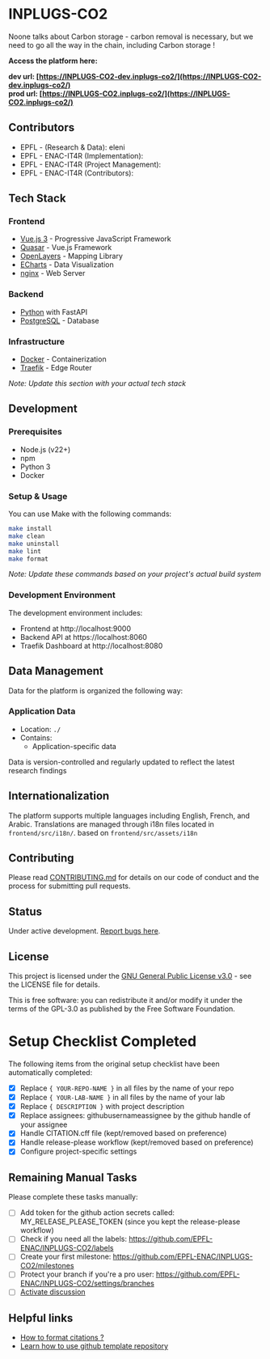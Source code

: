 # INPLUGS-CO2

Noone talks about Carbon storage - carbon removal is necessary, but we need to go all the way in the chain, including Carbon storage !

**Access the platform here:**

**dev url: [https://INPLUGS-CO2-dev.inplugs-co2/](https://INPLUGS-CO2-dev.inplugs-co2/)**  
**prod url: [https://INPLUGS-CO2.inplugs-co2/](https://INPLUGS-CO2.inplugs-co2/)**

## Contributors

- EPFL - (Research & Data): eleni
- EPFL - ENAC-IT4R (Implementation):
- EPFL - ENAC-IT4R (Project Management):
- EPFL - ENAC-IT4R (Contributors):

## Tech Stack

### Frontend

- [Vue.js 3](https://vuejs.org/) - Progressive JavaScript Framework
- [Quasar](https://quasar.dev/) - Vue.js Framework
- [OpenLayers](https://openlayers.org/) - Mapping Library
- [ECharts](https://echarts.apache.org/) - Data Visualization
- [nginx](https://nginx.org/) - Web Server

### Backend

- [Python](https://www.python.org/) with FastAPI
- [PostgreSQL](https://www.postgresql.org/) - Database

### Infrastructure

- [Docker](https://www.docker.com/) - Containerization
- [Traefik](https://traefik.io/) - Edge Router

_Note: Update this section with your actual tech stack_

## Development

### Prerequisites

- Node.js (v22+)
- npm
- Python 3
- Docker

### Setup & Usage

You can use Make with the following commands:

```bash
make install
make clean
make uninstall
make lint
make format
```

_Note: Update these commands based on your project's actual build system_

### Development Environment

The development environment includes:

- Frontend at http://localhost:9000
- Backend API at https://localhost:8060
- Traefik Dashboard at http://localhost:8080

## Data Management

Data for the platform is organized the following way:

### Application Data

- Location: `./`
- Contains:
  - Application-specific data

Data is version-controlled and regularly updated to reflect the latest research findings

## Internationalization

The platform supports multiple languages including English, French, and Arabic. Translations are managed through i18n files located in `frontend/src/i18n/`. based on `frontend/src/assets/i18n`

## Contributing

Please read [CONTRIBUTING.md](CONTRIBUTING.md) for details on our code of conduct and the process for submitting pull requests.

## Status

Under active development. [Report bugs here](https://github.com/EPFL-ENAC/INPLUGS-CO2/issues).

## License

This project is licensed under the [GNU General Public License v3.0](LICENSE) - see the LICENSE file for details.

This is free software: you can redistribute it and/or modify it under the terms of the GPL-3.0 as published by the Free Software Foundation.

# Setup Checklist Completed

The following items from the original setup checklist have been automatically completed:

- [x] Replace `{ YOUR-REPO-NAME }` in all files by the name of your repo
- [x] Replace `{ YOUR-LAB-NAME }` in all files by the name of your lab
- [x] Replace `{ DESCRIPTION }` with project description
- [x] Replace assignees: githubusernameassignee by the github handle of your assignee
- [x] Handle CITATION.cff file (kept/removed based on preference)
- [x] Handle release-please workflow (kept/removed based on preference)
- [x] Configure project-specific settings

## Remaining Manual Tasks

Please complete these tasks manually:

- [ ] Add token for the github action secrets called: MY_RELEASE_PLEASE_TOKEN (since you kept the release-please workflow)
- [ ] Check if you need all the labels: https://github.com/EPFL-ENAC/INPLUGS-CO2/labels
- [ ] Create your first milestone: https://github.com/EPFL-ENAC/INPLUGS-CO2/milestones
- [ ] Protect your branch if you're a pro user: https://github.com/EPFL-ENAC/INPLUGS-CO2/settings/branches
- [ ] [Activate discussion](https://github.com/EPFL-ENAC/INPLUGS-CO2/settings)

## Helpful links

- [How to format citations ?](https://docs.github.com/en/repositories/managing-your-repositorys-settings-and-features/customizing-your-repository/about-citation-files)
- [Learn how to use github template repository](https://docs.github.com/en/repositories/creating-and-managing-repositories/creating-a-repository-from-a-template)
